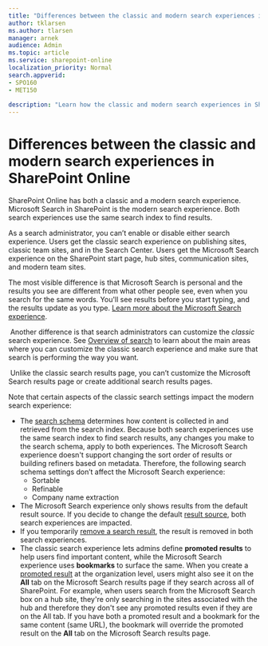 ```yaml
---
title: "Differences between the classic and modern search experiences in SharePoint Online"
author: tklarsen
ms.author: tlarsen
manager: arnek
audience: Admin
ms.topic: article
ms.service: sharepoint-online
localization_priority: Normal
search.appverid:
- SPO160
- MET150
 
description: "Learn how the classic and modern search experiences in SharePoint Online differ"
---
```


# Differences between the classic and modern search experiences in SharePoint Online

SharePoint Online has both a classic and a modern search experience. Microsoft Search in SharePoint is the modern search experience. Both search experiences use the same search index to find results.

As a search administrator, you can’t enable or disable either search experience. Users get the classic search experience on publishing sites, classic team sites, and in the Search Center. Users get the Microsoft Search experience on the SharePoint start page, hub sites, communication sites, and modern team sites.

The most visible difference is that Microsoft Search is personal and the results you see are different from what other people see, even when you search for the same words. You'll see results before you start typing, and the results update as you type. [Learn more about the Microsoft Search experience](https://support.office.com/en-us/article/find-what-you-need-with-microsoft-search-d5ed5d11-9e5d-4f1d-b8b4-3d371fe0cb87)​.

​
Another difference is that search administrators can customize the *classic* search experience. See [Overview of search](overview-of-search.md) to learn about the main areas where you can customize the classic search experience and make sure that search is performing the way you want.​

​
Unlike the classic search results page, you can’t customize the Microsoft Search results page or create additional search results pages.

Note that certain aspects of the classic search settings impact the modern search experience:

- The [search schema](manage-search-schema.md) determines how content is collected in and retrieved from the search index. Because both search experiences use the same search index to find search results, any changes you make to the search schema, apply to both experiences. The Microsoft Search experience doesn't support changing the sort order of results or building refiners based on metadata. Therefore, the following search schema settings don’t affect the Microsoft Search experience:
    - Sortable
    - Refinable 
    - Company name extraction
- The Microsoft Search experience only shows results from the default result source. If you decide to change the default [result source](manage-result-sources.md), both search experiences are impacted.
- If you temporarily [remove a search result](remove-search-results.md), the result is removed in both search experiences.
- The classic search experience lets admins define **promoted results** to help users find important content, while the Microsoft Search experience uses **bookmarks** to surface the same. When you create a [promoted result](../SharePointServer/search/manage-query-rules.md) at the organization level, users might also see it on the **All** tab on the Microsoft Search results page if they search across all of SharePoint. For example, when users search from the Microsoft Search box on a hub site, they're only searching in the sites associated with the hub and therefore they don't see any promoted results even if they are on the All tab. If you have both a promoted result and a bookmark for the same content (same URL), the bookmark will override the promoted result on the **All** tab on the Microsoft Search results page.